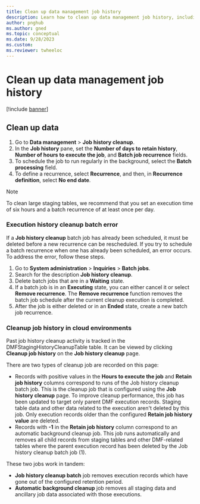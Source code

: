 ```yaml
---
title: Clean up data management job history
description: Learn how to clean up data management job history, including how to troubleshoot an execution history cleanup batch error.
author: pnghub
ms.author: gned
ms.topic: conceptual
ms.date: 9/28/2023
ms.custom:
ms.reviewer: twheeloc
---
```


# Clean up data management job history

[!include [banner](../includes/banner.md)]


## Clean up data

1. Go to **Data management** \> **Job history cleanup**.
2. In the **Job history** pane, set the **Number of days to retain history**, **Number of hours to execute the job**, and **Batch job recurrence** fields.
3. To schedule the job to run regularly in the background, select the **Batch processing** field.
4. To define a recurrence, select **Recurrence**, and then, in **Recurrence definition**, select **No end date**.

> [!NOTE]
> To clean large staging tables, we recommend that you set an execution time of six hours and a batch recurrence of at least once per day.

### Execution history cleanup batch error

If a **Job history cleanup** batch job has already been scheduled, it must be deleted before a new recurrence can be rescheduled. If you try to schedule a batch recurrence when one has already been scheduled, an error occurs. To address the error, follow these steps.

1. Go to **System administration** \> **Inquiries** \> **Batch jobs**.
2. Search for the description **Job history cleanup**.
3. Delete batch jobs that are in a **Waiting** state.
4. If a batch job is in an **Executing** state, you can either cancel it or select **Remove recurrence**. The **Remove recurrence** function removes the batch job schedule after the current cleanup execution is completed.
5. After the job is either deleted or in an **Ended** state, create a new batch job recurrence.

### Cleanup job history in cloud environments 

Past job history cleanup activity is tracked in the DMFStagingHistoryCleanupTable table. It can be viewed by clicking **Cleanup job history** on the **Job history cleanup** page. 

There are two types of cleanup job are recorded on this page:
 - Records with positive values in the **Hours to execute the job** and **Retain job history** columns correspond to runs of the Job history cleanup batch job. This is the cleanup job that is configured using the **Job history cleanup** page. To improve cleanup performance, this job has been updated to target only parent DMF execution records. Staging table data and other data related to the execution aren't deleted by this job. Only execution records older than the configured **Retain job history value** are deleted.
 - Records with **-1** in the **Retain job history** column correspond to an automatic background cleanup job. This job runs automatically and removes all child records from staging tables and other DMF-related tables where the parent execution record has been deleted by the Job history cleanup batch job (1). 

These two jobs work in tandem: 
 - **Job history cleanup batch** job removes execution records which have gone out of the configured retention period.
 - **Automatic background cleanup** job removes all staging data and ancillary job data associated with those executions.
 
 


